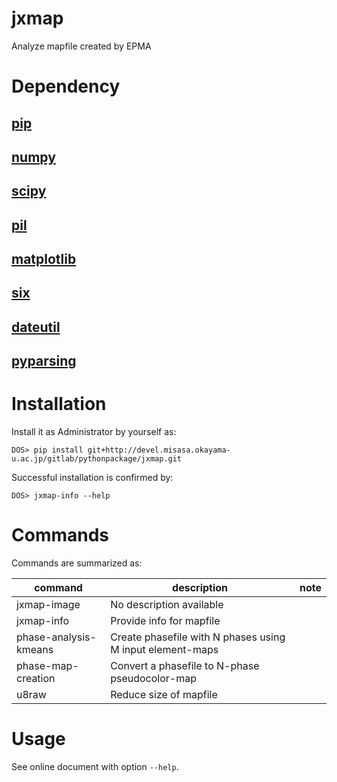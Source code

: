 # jxmap

Analyze mapfile created by EPMA

# Dependency

## [pip](https://pip.pypa.io/en/latest/installing.html "download and DOS> python get-pip.py")

## [numpy](http://sourceforge.net/projects/numpy/files/NumPy/ "download and launch installer")

## [scipy](http://sourceforge.net/projects/scipy/ "download and launch installer")

## [pil](http://www.pythonware.com/products/pil/ "download and launch installer")

## [matplotlib](http://matplotlib.org/ "download and launch installer")

## [six](http://www.misasa.okayama-u.ac.jp "DOS> pip install six")

## [dateutil](http://www.misasa.okayama-u.ac.jp "DOS> pip install python-dateutil")

## [pyparsing](http://www.misasa.okayama-u.ac.jp "DOS> pip install pyparsing")


# Installation

Install it as Administrator by yourself as:

    DOS> pip install git+http://devel.misasa.okayama-u.ac.jp/gitlab/pythonpackage/jxmap.git

Successful installation is confirmed by:

    DOS> jxmap-info --help

# Commands

Commands are summarized as:

| command               | description                                               | note |
| --------------------- | --------------------------------------------------------- | ---- |
| jxmap-image           | No description available                                  |      |
| jxmap-info            | Provide info for mapfile                                  |      |
| phase-analysis-kmeans | Create phasefile with N phases using M input element-maps |      |
| phase-map-creation    | Convert a phasefile to N-phase pseudocolor-map            |      |
| u8raw                 | Reduce size of mapfile                                    |      |


# Usage

See online document with option `--help`.